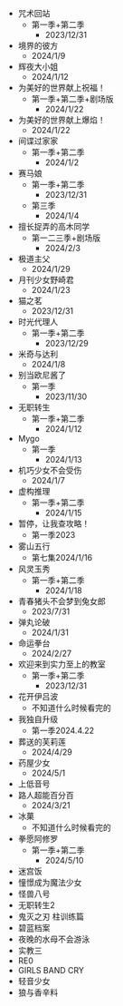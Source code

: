 
- 咒术回站
	- 第一季+第二季
		- 2023/12/31
- 境界的彼方
	- 2024/1/9
- 辉夜大小姐
	- 2024/1/12
- 为美好的世界献上祝福！
	- 第一季+第二季+剧场版
		- 2024/1/22
- 为美好的世界献上爆焰！
	- 2024/1/22
- 间谍过家家
	- 第一季+第二季
		- 2024/1/2
- 赛马娘
	- 第一季+第二季
		- 2023/12/31
	- 第三季
		- 2024/1/4
- 擅长捉弄的高木同学
	- 第一二三季+剧场版
		- 2024/2/3
- 极道主父
	- 2024/1/29
- 月刊少女野崎君
	- 2024/1/23
- 猫之茗
	- 2023/12/31
- 时光代理人
	- 第一季+第二季
		- 2023/12/29
- 米奇与达利
	- 2024/1/8
- 别当欧尼酱了
	- 第一季
		- 2023/11/30
- 无职转生
	- 第一季+第二季
		- 2024/1/12
- Mygo
	- 第一季
		- 2024/1/13
- 机巧少女不会受伤
	- 2024/1/7
- 虚构推理
	- 第一季+第二季
		- 2024/1/15
- 暂停，让我查攻略！
	- 第一季2023
- 雾山五行
	- 第七集2024/1/16
- 风灵玉秀
	- 第一季+第二季
		- 2024/1/18
- 青春猪头不会梦到兔女郎
	- 2023/7/31
- 弹丸论破
	- 2024/1/31
- 命运拳台
	- 2024/2/27
- 欢迎来到实力至上的教室
	- 第一季+第二季
		- 2023/12/31
- 花开伊吕波
	- 不知道什么时候看完的
- 我独自升级
	- 第一季2024.4.22
- 葬送的芙莉莲
	- 2024/4/29
- 药屋少女
	- 2024/5/1
- 上低音号
- 路人超能百分百
	- 2024/3/21
- 冰菓
	- 不知道什么时候看完的
- 拳愿阿修罗
	- 第一季+第二季
		- 2024/5/10
- 迷宫饭
- 憧憬成为魔法少女
- 怪兽八号
- 无职转生2
- 鬼灭之刃 柱训练篇
- 碧蓝档案
- 夜晚的水母不会游泳
- 实教三
- RE0
-  GIRLS BAND CRY
- 轻音少女
- 狼与香辛料
